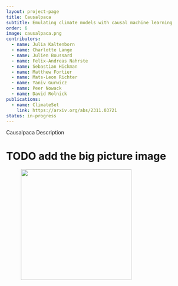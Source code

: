 ```yaml
---
layout: project-page
title: Causalpaca
subtitle: Emulating climate models with causal machine learning
order: 6
image: causalpaca.png
contributors:
  - name: Julia Kaltenborn
  - name: Charlotte Lange
  - name: Julien Boussard
  - name: Felix-Andreas Nahrste
  - name: Sebastian Hickman
  - name: Matthew Fortier
  - name: Mats-Leon Richter
  - name: Yaniv Gurwicz
  - name: Peer Nowack
  - name: David Rolnick
publications:
  - name: ClimateSet
    link: https://arxiv.org/abs/2311.03721
status: in-progress
---
```

Causalpaca Description

# TODO add the big picture image
<img align="left" width="300" style="vertical-align:middle;margin:0px 40px" src="../../assets/images/projects/caiclone.jpg">
